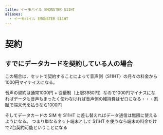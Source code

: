 ```yaml
---
title: イーモバイル EMONSTER S11HT
aliases:
  - イーモバイル EMONSTER S11HT
---
```



契約
================================================================================

すでにデータカードを契約している人の場合
--------------------------------------------------------------------------------
この場合は、セットで契約することによって音声側（S11HT）の月々の料金から1000円マイナイスになる。

音声の契約は通常1000円 + 従量制（上限3980円）なので1000円マイナスになればデータも音声もまったく使わなければ音声側の維持費はゼロになる・・・割賦で端末代を払うなら1000円

そしてデータカードの SIM を S11HT に差し替えればデータ通信は無限に使えるようになる。
つまり単なるネット端末として S11HT を使うなら端末の料金だけで2台契約可能ということになる

